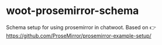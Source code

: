 # woot-prosemirror-schema
Schema setup for using prosemirror in chatwoot. Based on 👉 https://github.com/ProseMirror/prosemirror-example-setup/ 
